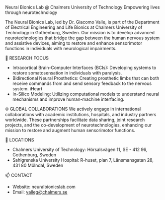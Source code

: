 Neural Bionics Lab @ Chalmers University of Technology
Empowering lives through neurotechnology

The Neural Bionics Lab, led by Dr. Giacomo Valle, is part of the Department of Electrical Engineering and Life Bionics at Chalmers University of Technology in Gothenburg, Sweden. Our mission is to develop advanced neurotechnologies that bridge the gap between the human nervous system and assistive devices, aiming to restore and enhance sensorimotor functions in individuals with neurological impairments.​

🔬 RESEARCH FOCUS
-  Intracortical Brain-Computer Interfaces (BCIs): Developing systems to restore somatosensation in individuals with paralysis.​
-  Bidirectional Neural Prosthetics: Creating prosthetic limbs that can both receive commands from and send sensory feedback to the nervous system.​
iHeart
-  In-Silico Modeling: Utilizing computational models to understand neural mechanisms and improve human-machine interfacing.​

🌐 GLOBAL COLLABORATIONS
We actively engage in international collaborations with academic institutions, hospitals, and industry partners worldwide. These partnerships facilitate data sharing, joint research projects, and the co-development of neurotechnologies, enhancing our mission to restore and augment human sensorimotor functions.

📍 LOCATIONS
-  Chalmers University of Technology: Hörsalsvägen 11, SE - 412 96, Gothenburg, Sweden​
-  Sahlgrenska University Hospital: R-huset, plan 7, Länsmansgatan 28, 431 80 Mölndal, Sweden​

📫 CONTACT
-  Website: neuralbionicslab.com
-  Email: valleg@chalmers.se

